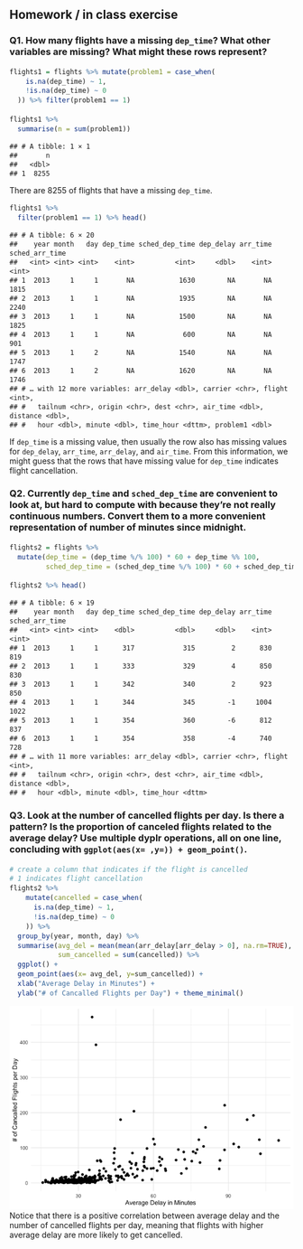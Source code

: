 ## Homework / in class exercise

### Q1. How many flights have a missing `dep_time`? What other variables are missing? What might these rows represent?

``` r
flights1 = flights %>% mutate(problem1 = case_when(
    is.na(dep_time) ~ 1,
    !is.na(dep_time) ~ 0
  )) %>% filter(problem1 == 1)

flights1 %>% 
  summarise(n = sum(problem1))
```

    ## # A tibble: 1 × 1
    ##       n
    ##   <dbl>
    ## 1  8255

There are 8255 of flights that have a missing `dep_time`.

``` r
flights1 %>%
  filter(problem1 == 1) %>% head()
```

    ## # A tibble: 6 × 20
    ##    year month   day dep_time sched_dep_time dep_delay arr_time sched_arr_time
    ##   <int> <int> <int>    <int>          <int>     <dbl>    <int>          <int>
    ## 1  2013     1     1       NA           1630        NA       NA           1815
    ## 2  2013     1     1       NA           1935        NA       NA           2240
    ## 3  2013     1     1       NA           1500        NA       NA           1825
    ## 4  2013     1     1       NA            600        NA       NA            901
    ## 5  2013     1     2       NA           1540        NA       NA           1747
    ## 6  2013     1     2       NA           1620        NA       NA           1746
    ## # … with 12 more variables: arr_delay <dbl>, carrier <chr>, flight <int>,
    ## #   tailnum <chr>, origin <chr>, dest <chr>, air_time <dbl>, distance <dbl>,
    ## #   hour <dbl>, minute <dbl>, time_hour <dttm>, problem1 <dbl>

If `dep_time` is a missing value, then usually the row also has missing
values for `dep_delay`, `arr_time`, `arr_delay`, and `air_time`. From
this information, we might guess that the rows that have missing value
for `dep_time` indicates flight cancellation.

### Q2. Currently `dep_time` and `sched_dep_time` are convenient to look at, but hard to compute with because they’re not really continuous numbers. Convert them to a more convenient representation of number of minutes since midnight.

``` r
flights2 = flights %>% 
  mutate(dep_time = (dep_time %/% 100) * 60 + dep_time %% 100,
         sched_dep_time = (sched_dep_time %/% 100) * 60 + sched_dep_time %% 100)

flights2 %>% head()
```

    ## # A tibble: 6 × 19
    ##    year month   day dep_time sched_dep_time dep_delay arr_time sched_arr_time
    ##   <int> <int> <int>    <dbl>          <dbl>     <dbl>    <int>          <int>
    ## 1  2013     1     1      317            315         2      830            819
    ## 2  2013     1     1      333            329         4      850            830
    ## 3  2013     1     1      342            340         2      923            850
    ## 4  2013     1     1      344            345        -1     1004           1022
    ## 5  2013     1     1      354            360        -6      812            837
    ## 6  2013     1     1      354            358        -4      740            728
    ## # … with 11 more variables: arr_delay <dbl>, carrier <chr>, flight <int>,
    ## #   tailnum <chr>, origin <chr>, dest <chr>, air_time <dbl>, distance <dbl>,
    ## #   hour <dbl>, minute <dbl>, time_hour <dttm>

### Q3. Look at the number of cancelled flights per day. Is there a pattern? Is the proportion of canceled flights related to the average delay? Use multiple dyplr operations, all on one line, concluding with `ggplot(aes(x= ,y=)) + geom_point()`.

``` r
# create a column that indicates if the flight is cancelled
# 1 indicates flight cancellation
flights2 %>%
    mutate(cancelled = case_when(
      is.na(dep_time) ~ 1,
      !is.na(dep_time) ~ 0
    )) %>%
  group_by(year, month, day) %>%
  summarise(avg_del = mean(mean(arr_delay[arr_delay > 0], na.rm=TRUE), mean(dep_delay[dep_delay > 0], na.rm=TRUE)),
            sum_cancelled = sum(cancelled)) %>%
  ggplot() + 
  geom_point(aes(x= avg_del, y=sum_cancelled)) +
  xlab("Average Delay in Minutes") + 
  ylab("# of Cancalled Flights per Day") + theme_minimal()
```

![](433-hw1_files/figure-markdown_github/unnamed-chunk-5-1.png) Notice
that there is a positive correlation between average delay and the
number of cancelled flights per day, meaning that flights with higher
average delay are more likely to get cancelled.
